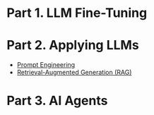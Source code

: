 # Part 1. LLM Fine-Tuning

# Part 2. Applying LLMs
- [Prompt Engineering]()
- [Retrieval-Augmented Generation (RAG)]()

# Part 3. AI Agents
